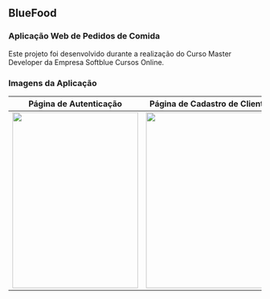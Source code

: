 ## BlueFood

### Aplicação Web de Pedidos de Comida

Este projeto foi desenvolvido durante a realização do Curso Master Developer da Empresa Softblue Cursos Online.

### Imagens da Aplicação

|                  Página de Autenticação                      |              Página de Cadastro de Cliente                   |
| :----------------------------------------------------------: | :----------------------------------------------------------: |
| <img src="https://i.ibb.co/8zqVmpW/P-gina-de-Autentica-o.jpg" width="250px" height="350px" > | <img src="https://i.ibb.co/VtgQgCX/P-gina-Cadastro-de-Cliente.jpg" width="250px" height="350px" > |
